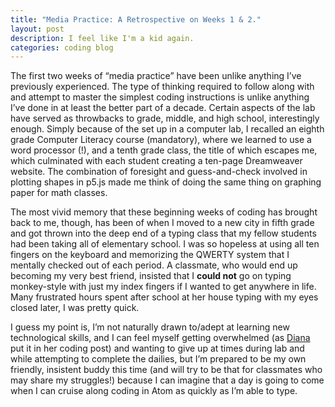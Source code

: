```yaml
---
title: "Media Practice: A Retrospective on Weeks 1 & 2."
layout: post
description: I feel like I'm a kid again.
categories: coding blog
---
```

The first two weeks of “media practice” have been unlike anything I’ve previously experienced. The type of thinking required to follow along with and attempt to master the simplest coding instructions is unlike anything I’ve done in at least the better part of a decade. Certain aspects of the lab have served as throwbacks to grade, middle, and high school, interestingly enough. Simply because of the set up in a computer lab, I recalled an eighth grade Computer Literacy course (mandatory), where we learned to use a word processor (!), and a tenth grade class, the title of which escapes me, which culminated with each student creating a ten-page Dreamweaver website. The combination of foresight and guess-and-check involved in plotting shapes in p5.js made me think of doing the same thing on graphing paper for math classes.

The most vivid memory that these beginning weeks of coding has brought back to me, though, has been of when I moved to a new city in fifth grade and got thrown into the deep end of a typing class that my fellow students had been taking all of elementary school. I was so hopeless at using all ten fingers on the keyboard and memorizing the QWERTY system that I mentally checked out of each period. A classmate, who would end up becoming my very best friend, insisted that I **could not** go on typing monkey-style with just my index fingers if I wanted to get anywhere in life. Many frustrated hours spent after school at her house typing with my eyes closed later, I was pretty quick.

I guess my point is, I’m not naturally drawn to/adept at learning new technological skills, and I can feel myself getting overwhelmed (as [Diana](http://dianarosenberger.github.io/blog/2016-01-27/week2-2ndpost.html) put it in her coding post) and wanting to give up at times during lab and while attempting to complete the dailies, but I’m prepared to be my own friendly, insistent buddy this time (and will try to be that for classmates who may share my struggles!) because I can imagine that a day is going to come when I can cruise along coding in Atom as quickly as I’m able to type.
